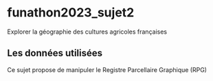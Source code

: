 # funathon2023_sujet2
Explorer la géographie des cultures agricoles françaises

## Les données utilisées
Ce sujet propose de manipuler le Registre Parcellaire Graphique (RPG)
